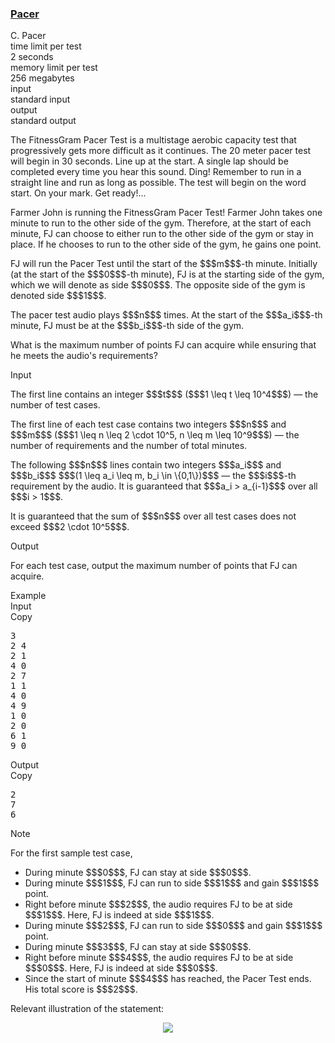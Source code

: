 <h3><a href="https://codeforces.com/contest/2148/problem/C" target="_blank" rel="noopener noreferrer">Pacer</a></h3>

<div class="header"><div class="title">C. Pacer</div><div class="time-limit"><div class="property-title">time limit per test</div>2 seconds</div><div class="memory-limit"><div class="property-title">memory limit per test</div>256 megabytes</div><div class="input-file input-standard"><div class="property-title">input</div>standard input</div><div class="output-file output-standard"><div class="property-title">output</div>standard output</div></div><div><p><span class="tex-font-size-tiny"><span class="tex-font-style-it">The FitnessGram Pacer Test is a multistage aerobic capacity test that progressively gets more difficult as it continues. The 20 meter pacer test will begin in 30 seconds. Line up at the start. A single lap should be completed every time you hear this sound. Ding! Remember to run in a straight line and run as long as possible. The test will begin on the word start. On your mark. Get ready!... </span></span></p><p>Farmer John is running the FitnessGram Pacer Test! Farmer John takes <span class="tex-font-style-bf">one minute</span> to run to the other side of the gym. Therefore, at the start of each minute, FJ can choose to either run to the other side of the gym or stay in place. If he chooses to run to the other side of the gym, he gains <span class="tex-font-style-bf">one point</span>.</p><p>FJ will run the Pacer Test until the start of the $$$m$$$-th minute. Initially (at the start of the $$$0$$$-th minute), FJ is at the starting side of the gym, which we will denote as side $$$0$$$. The opposite side of the gym is denoted side $$$1$$$.</p><p>The pacer test audio plays $$$n$$$ times. At the start of the $$$a_i$$$-th minute, FJ must be at the $$$b_i$$$-th side of the gym.</p><p>What is the maximum number of points FJ can acquire while ensuring that he meets the audio's requirements?</p></div><div class="input-specification"><div class="section-title">Input</div><p>The first line contains an integer $$$t$$$ ($$$1 \leq t \leq 10^4$$$) — the number of test cases.</p><p>The first line of each test case contains two integers $$$n$$$ and $$$m$$$ ($$$1 \leq n \leq 2 \cdot 10^5, n \leq m \leq 10^9$$$) — the number of requirements and the number of total minutes.</p><p>The following $$$n$$$ lines contain two integers $$$a_i$$$ and $$$b_i$$$ $$$(1 \leq a_i \leq m, b_i \in \{0,1\})$$$ — the $$$i$$$-th requirement by the audio. It is guaranteed that $$$a_i > a_{i-1}$$$ over all $$$i > 1$$$.</p><p>It is guaranteed that the sum of $$$n$$$ over all test cases does not exceed $$$2 \cdot 10^5$$$.</p></div><div class="output-specification"><div class="section-title">Output</div><p>For each test case, output the maximum number of points that FJ can acquire.</p></div><div class="sample-tests"><div class="section-title">Example</div><div class="sample-test"><div class="input"><div class="title">Input<div title="Copy" data-clipboard-target="#id008766297207048439" id="id005258022093620595" class="input-output-copier">Copy</div></div><pre id="id008766297207048439"><div class="test-example-line test-example-line-even test-example-line-0">3</div><div class="test-example-line test-example-line-odd test-example-line-1">2 4</div><div class="test-example-line test-example-line-odd test-example-line-1">2 1</div><div class="test-example-line test-example-line-odd test-example-line-1">4 0</div><div class="test-example-line test-example-line-even test-example-line-2">2 7</div><div class="test-example-line test-example-line-even test-example-line-2">1 1</div><div class="test-example-line test-example-line-even test-example-line-2">4 0</div><div class="test-example-line test-example-line-odd test-example-line-3">4 9</div><div class="test-example-line test-example-line-odd test-example-line-3">1 0</div><div class="test-example-line test-example-line-odd test-example-line-3">2 0</div><div class="test-example-line test-example-line-odd test-example-line-3">6 1</div><div class="test-example-line test-example-line-odd test-example-line-3">9 0</div></pre></div><div class="output"><div class="title">Output<div title="Copy" data-clipboard-target="#id005790784297541881" id="id0008971607886480826" class="input-output-copier">Copy</div></div><pre id="id005790784297541881">2
7
6
</pre></div></div></div><div class="note"><div class="section-title">Note</div><p>For the first sample test case,</p><ul> <li> During minute $$$0$$$, FJ can stay at side $$$0$$$. </li><li> During minute $$$1$$$, FJ can run to side $$$1$$$ and gain $$$1$$$ point. </li><li> Right before minute $$$2$$$, the audio requires FJ to be at side $$$1$$$. Here, FJ is indeed at side $$$1$$$. </li><li> During minute $$$2$$$, FJ can run to side $$$0$$$ and gain $$$1$$$ point. </li><li> During minute $$$3$$$, FJ can stay at side $$$0$$$. </li><li> Right before minute $$$4$$$, the audio requires FJ to be at side $$$0$$$. Here, FJ is indeed at side $$$0$$$. </li><li> Since the start of minute $$$4$$$ has reached, the Pacer Test ends. His total score is $$$2$$$. </li></ul><p>Relevant illustration of the statement:</p><center> <img class="tex-graphics" src="https://espresso.codeforces.com/308623114ebb88f607bf50b390f9c2dea93705fa.png" style="max-width: 100.0%;max-height: 100.0%;">   </center></div>